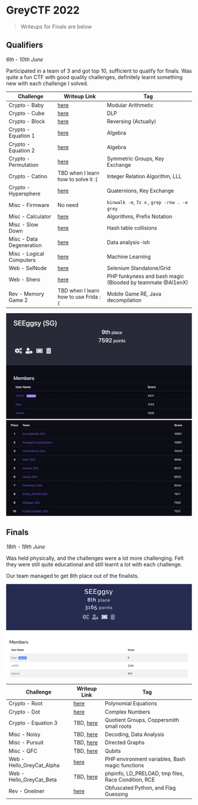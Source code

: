 # GreyCTF 2022

> Writeups for Finals are below

## Qualifiers

<em>6th - 10th June</em>

Participated in a team of 3 and got top 10, sufficient to qualify for finals. Was quite a fun CTF with good quality challenges, definitely learnt something new with each challenge I solved.

| Challenge                | Writeup Link                          | Tag                                                        |
| ------------------------ | ------------------------------------- | ---------------------------------------------------------- |
| Crypto - Baby            | [here](./Crypto/baby.md)              | Modular Arithmetic                                         |
| Crypto - Cube            | [here](./Crypto/cube.md)              | DLP                                                        |
| Crypto - Block           | [here](./Crypto/block.md)             | Reversing (Actually)                                       |
| Crypto - Equation 1      | [here](./Crypto/equation1.md)         | Algebra                                                    |
| Crypto - Equation 2      | [here](./Crypto/equation2.md)         | Algebra                                                    |
| Crypto - Permutation     | [here](./Crypto/permutation.md)       | Symmetric Groups, Key Exchange                             |
| Crypto - Catino          | TBD when I learn how to solve it :(   | Integer Relation Algorithm, LLL                            |
| Crypto - Hypersphere     | [here](./Crypto/hypersphere.md)       | Quaternions, Key Exchange                                  |
| Misc - Firmware          | No need                               | `binwalk -e`, `7z x` , `grep -rnw . -e grey`               |
| Misc - Calculator        | [here](./Misc/Calculator.md)          | Algorithms, Prefix Notation                                |
| Misc - Slow Down         | [here](./Misc/Slow%20Down.md)         | Hash table collisions                                      |
| Misc - Data Degeneration | [here](./Misc/Data%20Degeneration.ipynb) | Data analysis-ish                                          |
| Misc - Logical Computers | [here](./Misc/Logical%20Computers)    | Machine Learning                                           |
| Web - SelNode            | [here](./Web/SelNode.md)              | Selenium Standalone/Grid                                   |
| Web - Shero              | [here](./Web/Shero.md)                | PHP funkyness and bash magic (Blooded by teammate @Al1enX) |
| Rev - Memory Game 2      | TBD when I learn how to use Frida :(  | Mobile Game RE, Java decompilation                         |

![score](./images/team.png)
![score](./images/score.png)

## Finals

<em>18th - 19th June</em>

Was held physically, and the challenges were a lot more challenging. Felt they were still quite educational and still learnt a lot with each challenge.

Our team managed to get 8th place out of the finalists.

![finals](./images/finals.png)

| Challenge                 | Writeup Link                             | Tag                                                 |
| ------------------------- | ---------------------------------------- | --------------------------------------------------- |
| Crypto - Root             | [here](./Crypto/root.md)                 | Polynomial Equations                                |
| Crypto - Dot              | [here](./Crypto/dot.md)                  | Complex Numbers                                     |
| Crypto - Equation 3       | TBD, [here](./Crypto/eqn3.md)            | Quotient Groups, Coppersmith small roots            |
| Misc - Noisy              | TBD, [here](./Misc/Noisy.md)             | Decoding, Data Analysis                             |
| Misc - Pursuit            | TBD, [here](./Misc/Pursuit.md)           | Directed Graphs                                     |
| Misc - QFC                | TBD, [here](./Misc/QFC.md)               | Qubits                                              |
| Web - Hello_GreyCat_Alpha | [here](./Web/hello_greycat_alpha.md)     | PHP environment variables, Bash magic functions     |
| Web - Hello_GreyCat_Beta  | TBD, [here](./Web/hello_greycat_beta.md) | phpinfo, LD_PRELOAD, tmp files, Race Condition, RCE |
| Rev - Oneliner            | [here](./Rev/Oneliner.ipynb)             | Obfuscated Python, and Flag Guessing                |
